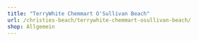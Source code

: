 ```yaml
---
title: "TerryWhite Chemmart O'Sullivan Beach"
url: /christies-beach/terrywhite-chemmart-osullivan-beach/
shop: Allgemein
---
```

